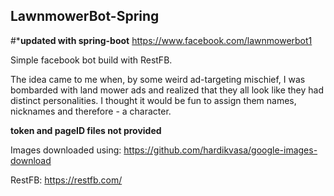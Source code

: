 ## LawnmowerBot-Spring
#***updated with spring-boot**
https://www.facebook.com/lawnmowerbot1

Simple facebook bot build with RestFB. 

The idea came to me when, by some weird ad-targeting mischief, I was bombarded with land mower ads and realized that they all look like they had distinct personalities. I thought it would be fun to assign them names, nicknames and therefore - a character.

**token and pageID files not provided** 

Images downloaded using: https://github.com/hardikvasa/google-images-download

RestFB: https://restfb.com/

